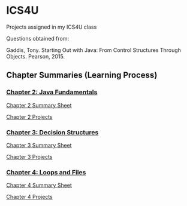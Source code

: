 # ICS4U
Projects assigned in my ICS4U class

Questions obtained from:

Gaddis, Tony. Starting Out with Java: From Control Structures Through Objects. Pearson, 2015.

## Chapter Summaries (Learning Process)
### [Chapter 2: Java Fundamentals](https://github.com/peter-limawal/ICS4U/tree/master/Chapter%202%20Challenges/Chapter%202%20Summary)
[Chapter 2 Summary Sheet](https://github.com/peter-limawal/ICS4U/blob/master/Chapter%202%20Challenges/Chapter%202%20Summary/ICS4U%20CCA%20Chapter%202.pdf)

[Chapter 2 Projects](https://github.com/peter-limawal/ICS4U/tree/master/Chapter%202%20Challenges)

### [Chapter 3: Decision Structures](https://github.com/peter-limawal/ICS4U/tree/master/Chapter%203%20Challenges/Chapter%203%20Summary)
[Chapter 3 Summary Sheet](https://github.com/peter-limawal/ICS4U/blob/master/Chapter%203%20Challenges/Chapter%203%20Summary/ICS4U%20CCA%20Chapter%203.pdf)

[Chapter 3 Projects](https://github.com/peter-limawal/ICS4U/tree/master/Chapter%203%20Challenges)

### [Chapter 4: Loops and Files](https://github.com/peter-limawal/ICS4U/tree/master/Chapter%204%20Challenges/Chapter%204%20Summary)
[Chapter 4 Summary Sheet](https://github.com/peter-limawal/ICS4U/blob/master/Chapter%204%20Challenges/Chapter%204%20Summary/ICS4U%20CCA%20Chapter%204.pdf)

[Chapter 4 Projects](https://github.com/peter-limawal/ICS4U/tree/master/Chapter%204%20Challenges)
